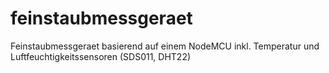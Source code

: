 # feinstaubmessgeraet
Feinstaubmessgeraet basierend auf einem NodeMCU inkl. Temperatur und Luftfeuchtigkeitssensoren (SDS011, DHT22)
